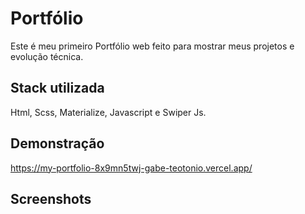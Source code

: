 
# Portfólio

Este é meu primeiro Portfólio web feito para mostrar meus projetos e evolução técnica.


## Stack utilizada

Html, Scss, Materialize, Javascript e Swiper Js.


## Demonstração

https://my-portfolio-8x9mn5twj-gabe-teotonio.vercel.app/


## Screenshots

